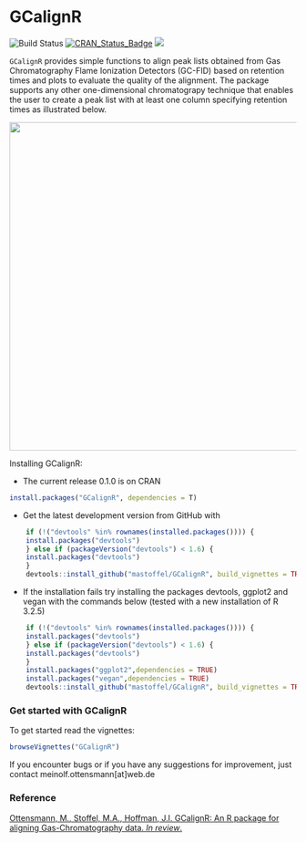 
GCalignR
========

![Build Status](https://travis-ci.org/mastoffel/GCalignR.svg?branch=master) [![CRAN\_Status\_Badge](http://www.r-pkg.org/badges/version/GCalignR)](https://cran.r-project.org/package=GCalignR) [![](http://cranlogs.r-pkg.org/badges/grand-total/GCalignR)](https://cran.r-project.org/package=GCalignR)

`GCalignR` provides simple functions to align peak lists obtained from Gas Chromatography Flame Ionization Detectors (GC-FID) based on retention times and plots to evaluate the quality of the alignment. The package supports any other one-dimensional chromatograpy technique that enables the user to create a peak list with at least one column specifying retention times as illustrated below.

<img src="internal/Two_Chromas_Peak_List.png" width="576" style="display: block; margin: auto;" />

Installing GCalignR:

-   The current release 0.1.0 is on CRAN

``` r
install.packages("GCalignR", dependencies = T)
```

-   Get the latest development version from GitHub with

``` r
    if (!("devtools" %in% rownames(installed.packages()))) { 
    install.packages("devtools")
    } else if (packageVersion("devtools") < 1.6) {
    install.packages("devtools")
    }
    devtools::install_github("mastoffel/GCalignR", build_vignettes = TRUE)
```

-   If the installation fails try installing the packages devtools, ggplot2 and vegan with the commands below (tested with a new installation of R 3.2.5)

``` r
    if (!("devtools" %in% rownames(installed.packages()))) {
    install.packages("devtools")
    } else if (packageVersion("devtools") < 1.6) {
    install.packages("devtools")
    }
    install.packages("ggplot2",dependencies = TRUE)
    install.packages("vegan",dependencies = TRUE)
    devtools::install_github("mastoffel/GCalignR", build_vignettes = TRUE)    
```

### Get started with GCalignR

To get started read the vignettes:

``` r
browseVignettes("GCalignR")
```

If you encounter bugs or if you have any suggestions for improvement, just contact meinolf.ottensmann\[at\]web.de

### Reference

[Ottensmann, M., Stoffel, M.A., Hoffman, J.I. GCalignR: An R package for aligning Gas-Chromatography data. *In review*.](https://doi.org/10.1101/110494)
